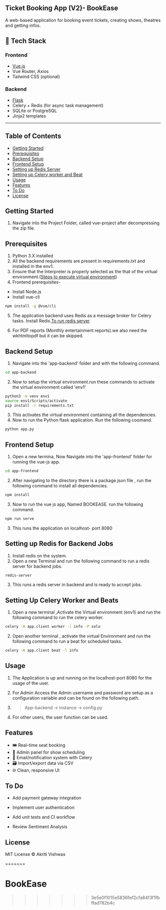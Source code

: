 
## Ticket Booking App (V2)-  BookEase 

A web-based application for booking event tickets, creating shows, theatres and getting infos.

## 🔧 Tech Stack

### Frontend
- [Vue.js](https://vuejs.org/)
- Vue Router, Axios
- Tailwind CSS (optional)

### Backend
- [Flask](https://flask.palletsprojects.com/)
- Celery + Redis (for async task management)
- SQLite or PostgreSQL
- Jinja2 templates

---

## Table of Contents

- [Getting Started](#getting-started)
- [Prerequisites](#prerequisites)
- [Backend Setup](#backend-setup)
- [Frontend Setup](#frontend-setup)
- [Setting up Redis Server](#setting-up-redis-for-backend-jobs)
- [Setting up Celery worker and Beat](#setting-up-celery-worker-and-beats)
- [Usage](#usage)
- [Features](#features)
- [To Do](#to-do)
- [License](#license)



## Getting Started

1. Navigate into the Project Folder, called vue-project after decompressing the zip file.

## Prerequisites

1. Python 3.X installed
2. All the backend requirements are present in requirements.txt and installed in the env1.
3. Ensure that the Interpreter is properly selected as the that of the virtual environment.([Steps to execute virtual environment](#backend-setup))
4. Frontend prerequisites-
  - Install Node.js
  - Install vue-cli 
``` sh 
npm install -g @vue/cli
```
5. The application backend uses Redis as a message broker for Celery tasks. Install Redis.[To run redis server](#setting-up-redis-for-backend-jobs)

6. For PDF reports (Monthly entertainment reports).we also need the wkhtmltopdf but it can be skipped.



## Backend Setup
1. Navigate into the 'app-backend' folder and  with the following command.
```sh 
cd app-backend 
```
2. Now to setup the virtual environment.run these commands to activate the virtual environment called 'env1'
```sh 
python3 -m venv env1
source env1/Scripts/activate
pip install -r requirements.txt
```
3. This activates the virtual environment containing all the dependencies.
4. Now to run the Python flask application. Run the following coomand.
```sh 
python app.py
```

## Frontend Setup

1. Open a new termina, Now Navigate into the 'app-frontend' folder for running the vue-js app.
```sh
cd app-frontend
```

2. After navigating to the directory there is a package.json file , run the following command to install all dependencies.
```sh
npm install
```
3. Now to run the vue js app, Named BOOKEASE. run the following command.

```sh 
npm run serve
```
3. This runs the application on localhost- port 8080


## Setting up Redis for Backend Jobs 

1. Install redis on the system.
2. Open a new Terminal and run the following command to run a redis server for backend jobs.
```sh
redis-server
```
3. This runs a redis server in backend and is ready to accept jobs.

## Setting Up Celery Worker and Beats 

1. Open a new terminal ,Activate the Virtual environment (env1) and run the following command to run the celery worker.

```sh 
celery -A app.client worker -l info -P solo
```

2. Open another terminal , activate the virtual Environment and run the following command to run a beat for scheduled tasks.

```sh
celery -A app.client beat -l info
```

## Usage 
1. The Application is up and running on the localhost-port 8080 for the usage of the user.

2. For Admin Access the Admin username and password are setup as a configuration variable and can be found on the following path.
3. > App-backend -> instance -> config.py 

4. For other users, the user function can be used.


## Features


- 🎟️ Real-time seat booking
- 📅 Admin panel for show scheduling
- 🔔 Email/notification system with Celery
- 🗃️ Import/export data via CSV
- 🌐 Clean, responsive UI

## To Do 


 - Add payment gateway integration

 - Implement user authentication

 - Add unit tests and CI workflow

 - Review Sentiment Analysis


 ## License 

 MIT License © Akriti Vishwas








=======
# BookEase
>>>>>>> 3e5e0f1015e5836fef2cfa84f3f1fbffad782b4c
